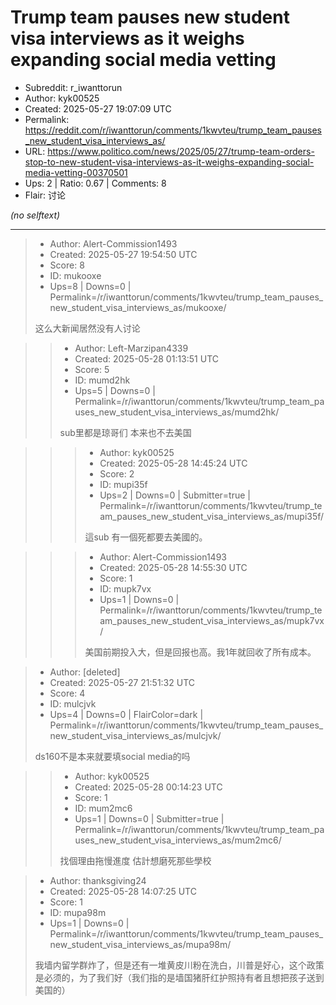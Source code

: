 # Trump team pauses new student visa interviews as it weighs expanding social media vetting

- Subreddit: r_iwanttorun
- Author: kyk00525
- Created: 2025-05-27 19:07:09 UTC
- Permalink: https://reddit.com/r/iwanttorun/comments/1kwvteu/trump_team_pauses_new_student_visa_interviews_as/
- URL: https://www.politico.com/news/2025/05/27/trump-team-orders-stop-to-new-student-visa-interviews-as-it-weighs-expanding-social-media-vetting-00370501
- Ups: 2 | Ratio: 0.67 | Comments: 8
- Flair: 讨论

_(no selftext)_

---

> - Author: Alert-Commission1493
> - Created: 2025-05-27 19:54:50 UTC
> - Score: 8
> - ID: mukooxe
> - Ups=8 | Downs=0 | Permalink=/r/iwanttorun/comments/1kwvteu/trump_team_pauses_new_student_visa_interviews_as/mukooxe/
>
> 这么大新闻居然没有人讨论

>> - Author: Left-Marzipan4339
>> - Created: 2025-05-28 01:13:51 UTC
>> - Score: 5
>> - ID: mumd2hk
>> - Ups=5 | Downs=0 | Permalink=/r/iwanttorun/comments/1kwvteu/trump_team_pauses_new_student_visa_interviews_as/mumd2hk/
>>
>> sub里都是琼哥们 本来也不去美国

>>> - Author: kyk00525
>>> - Created: 2025-05-28 14:45:24 UTC
>>> - Score: 2
>>> - ID: mupi35f
>>> - Ups=2 | Downs=0 | Submitter=true | Permalink=/r/iwanttorun/comments/1kwvteu/trump_team_pauses_new_student_visa_interviews_as/mupi35f/
>>>
>>> 這sub 有一個死都要去美國的。

>>> - Author: Alert-Commission1493
>>> - Created: 2025-05-28 14:55:30 UTC
>>> - Score: 1
>>> - ID: mupk7vx
>>> - Ups=1 | Downs=0 | Permalink=/r/iwanttorun/comments/1kwvteu/trump_team_pauses_new_student_visa_interviews_as/mupk7vx/
>>>
>>> 美国前期投入大，但是回报也高。我1年就回收了所有成本。

> - Author: [deleted]
> - Created: 2025-05-27 21:51:32 UTC
> - Score: 4
> - ID: mulcjvk
> - Ups=4 | Downs=0 | FlairColor=dark | Permalink=/r/iwanttorun/comments/1kwvteu/trump_team_pauses_new_student_visa_interviews_as/mulcjvk/
>
> ds160不是本来就要填social media的吗

>> - Author: kyk00525
>> - Created: 2025-05-28 00:14:23 UTC
>> - Score: 1
>> - ID: mum2mc6
>> - Ups=1 | Downs=0 | Submitter=true | Permalink=/r/iwanttorun/comments/1kwvteu/trump_team_pauses_new_student_visa_interviews_as/mum2mc6/
>>
>> 找個理由拖慢進度 估計想磨死那些學校

> - Author: thanksgiving24
> - Created: 2025-05-28 14:07:25 UTC
> - Score: 1
> - ID: mupa98m
> - Ups=1 | Downs=0 | Permalink=/r/iwanttorun/comments/1kwvteu/trump_team_pauses_new_student_visa_interviews_as/mupa98m/
>
> 我墙内留学群炸了，但是还有一堆黄皮川粉在洗白，川普是好心，这个政策是必须的，为了我们好（我们指的是墙国猪肝红护照持有者且想把孩子送到美国的）
